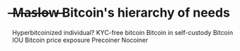 #  ̶M̶a̶s̶l̶o̶w̶ Bitcoin's hierarchy of needs

Hyperbitcoinized individual?
KYC-free bitcoin
Bitcoin in self-custody
Bitcoin IOU
Bitcoin price exposure
Precoiner
Nocoiner
